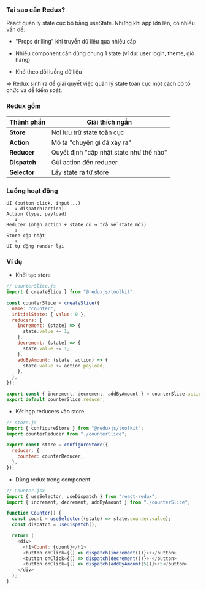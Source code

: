 ### Tại sao cần Redux?

React quản lý state cục bộ bằng useState. Nhưng khi app lớn lên, có nhiều vấn đề:

- "Props drilling" khi truyền dữ liệu qua nhiều cấp

- Nhiều component cần dùng chung 1 state (ví dụ: user login, theme, giỏ hàng)

- Khó theo dõi luồng dữ liệu

=> Redux sinh ra để giải quyết việc quản lý state toàn cục một cách có tổ chức và dễ kiểm soát.

### Redux gồm

| Thành phần   | Giải thích ngắn                         |
| ------------ | --------------------------------------- |
| **Store**    | Nơi lưu trữ state toàn cục              |
| **Action**   | Mô tả "chuyện gì đã xảy ra"             |
| **Reducer**  | Quyết định "cập nhật state như thế nào" |
| **Dispatch** | Gửi action đến reducer                  |
| **Selector** | Lấy state ra từ store                   |

### Luồng hoạt động

```
UI (button click, input...)
   ↓ dispatch(action)
Action (type, payload)
   ↓
Reducer (nhận action + state cũ → trả về state mới)
   ↓
Store cập nhật
   ↓
UI tự động render lại
```

### Ví dụ

- Khởi tạo store

```js
// counterSlice.js
import { createSlice } from "@reduxjs/toolkit";

const counterSlice = createSlice({
  name: "counter",
  initialState: { value: 0 },
  reducers: {
    increment: (state) => {
      state.value += 1;
    },
    decrement: (state) => {
      state.value -= 1;
    },
    addByAmount: (state, action) => {
      state.value += action.payload;
    },
  },
});

export const { increment, decrement, addByAmount } = counterSlice.actions;
export default counterSlice.reducer;
```

- Kết hợp reducers vào store

```js
// store.js
import { configureStore } from "@reduxjs/toolkit";
import counterReducer from "./counterSlice";

export const store = configureStore({
  reducer: {
    counter: counterReducer,
  },
});
```

- Dùng redux trong component

```js
// Counter.jsx
import { useSelector, useDispatch } from "react-redux";
import { increment, decrement, addByAmount } from "./counterSlice";

function Counter() {
  const count = useSelector((state) => state.counter.value);
  const dispatch = useDispatch();

  return (
    <div>
      <h1>Count: {count}</h1>
      <button onClick={() => dispatch(increment())}>+</button>
      <button onClick={() => dispatch(decrement())}>-</button>
      <button onClick={() => dispatch(addByAmount(5))}>+5</button>
    </div>
  );
}
```
